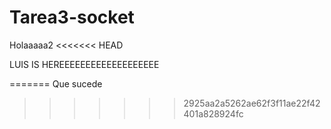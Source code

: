 # Tarea3-socket
Holaaaaa2
<<<<<<< HEAD


LUIS IS HEREEEEEEEEEEEEEEEEEEE

=======
Que sucede
>>>>>>> 2925aa2a5262ae62f3f11ae22f42401a828924fc
